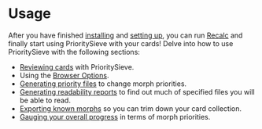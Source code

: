 # Usage

After you have finished [installing](installation.md) and [setting up](setup.md), you can run [Recalc](usage/recalc.md)
and finally start using PrioritySieve with your cards! Delve into how to use PrioritySieve with the following sections:

* [Reviewing cards](usage/reviewing-cards.md) with PrioritySieve.
* Using the [Browser Options](usage/browser.md).
* [Generating priority files](usage/generators.md#frequency-file-generator) to change morph priorities.
* [Generating readability reports](usage/generators.md#readability-report-generator) to find out much of specified files you will be able to read.
* [Exporting known morphs](usage/known-morphs-exporter.md) so you can trim down your card collection.
* [Gauging your overall progress](usage/progression.md) in terms of morph priorities.





